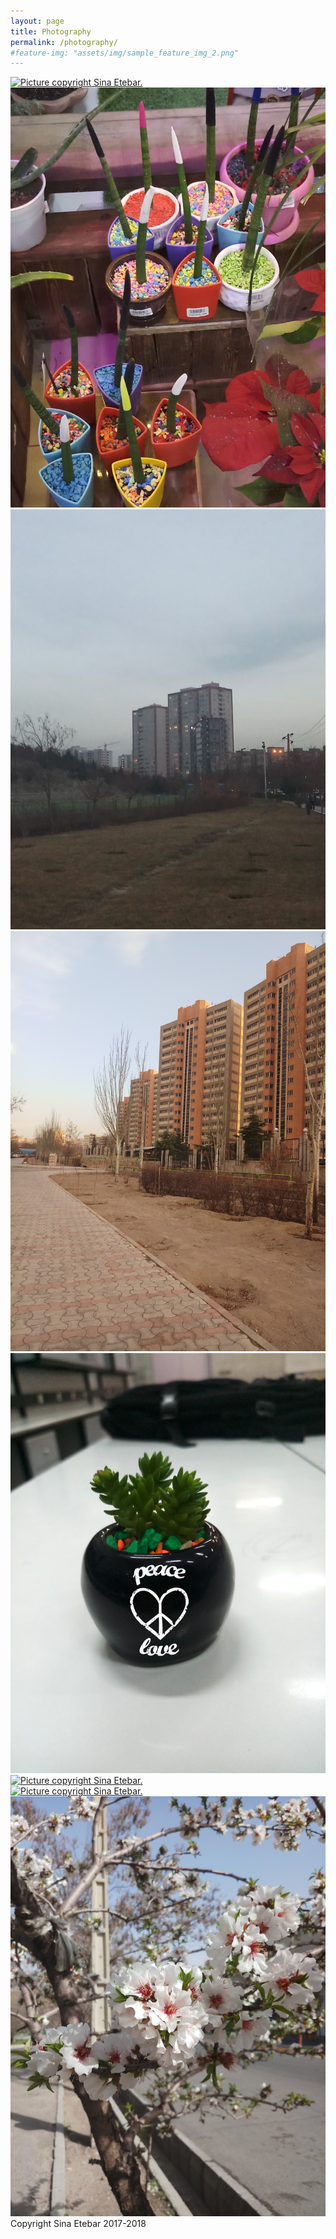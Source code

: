 ```yaml
---
layout: page
title: Photography
permalink: /photography/
#feature-img: "assets/img/sample_feature_img_2.png"
---
```

 <section class="post-content"><div class="photography">
  <div class="folder">
    <div class="picturebox landscape">
      <a href="/assets/img/20171207_152007.JPG" data-lightbox="mylightbox" data-title="heavy winter. Iran 2017. Copyright Sina Etebar 2017. ">
        <img alt="Picture copyright Sina Etebar." src="/assets/img/20171207_152007.JPG" />
      </a>
    </div>
    <div class="picturebox landscape">
      <a href="/assets/img/20180110_171711.JPG" data-lightbox="mylightbox" data-title="Laleh park. Iran 2017. Copyright Sina Etebar 2018.">
        <img alt="Picture copyright Sina Etebar." src="/assets/img/20180110_171711.JPG" />
      </a>
    </div>
    <div class="picturebox landscape">
      <a href="/assets/img/20180111_173506.JPG" data-lightbox="mylightbox" data-title="Home. Iran 2017. Copyright Sina Etebar 2018.">
        <img alt="Picture copyright Sina Etebar." src="/assets/img/20180111_173506.JPG" />
      </a>
    </div>
    <div class="picturebox landscape">
      <a href="/assets/img/20180114_164445.JPG" data-lightbox="mylightbox" data-title="Towes. Iran 2018. Copyright Sina Etebar 2018.">
        <img alt="Picture copyright Sina Etebar." src="/assets/img/20180114_164445.JPG" />
      </a>
    </div>
   <div class="picturebox landscape">
      <a href="/assets/img/20180204_175437.JPG" data-lightbox="mylightbox" data-title="Experiment IUT. Iran 2018. Copyright Sina Etebar 2018.">
        <img alt="Picture copyright Sina Etebar." src="/assets/img/20180204_175437.JPG" />
      </a>
    </div> 
    <div class="picturebox landscape">
      <a href="/assets/img/20180308_125950.JPG" data-lightbox="mylightbox" data-title="IUT. Iran 2018. Copyright Sina Etebar 2018.">
        <img alt="Picture copyright Sina Etebar." src="/assets/img/20180308_125950.JPG" />
      </a>
    </div>
    <div class="picturebox landscape">
      <a href="/assets/img/20180317_145658.JPG" data-lightbox="mylightbox" data-title="Spring. Iran 2018. Copyright Sina Etebar 2018.">
        <img alt="Picture copyright Sina Etebar." src="/assets/img/20180317_145658.JPG" />
      </a>
    </div>
    <div class="picturebox landscape">
      <a href="/assets/img/20180325_161004.JPG" data-lightbox="mylightbox" data-title="Spring. Iran 2018. Copyright Sina Etebar 2018.">
        <img alt="Picture copyright Sina Etebar." src="/assets/img/20180325_161004.JPG" />
      </a>
    </div>
  </div>
  <div class="caption">Copyright Sina Etebar 2017-2018</div>
</div>
<script src="/assets/js/lightbox-plus-jquery.min.js"></script>
<script>
  lightbox.option({
    disableScrolling: true,
    resizeDuration: 400,
    imageFadeDuration: 700,
    wrapAround: true, 
  });
</script>
</section>